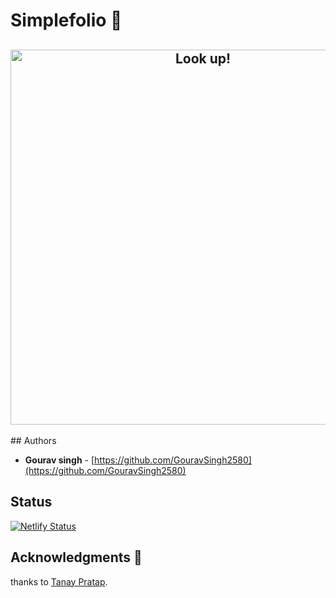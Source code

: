 # Simplefolio  🚀
<h2 align="center">
  <img src="https://media.giphy.com/media/3oFzmq6Kj4yXZUVHmE/giphy.gif" alt="Look up!" width="600px" />
  <br>
</h2>
## Authors

- **Gourav singh** - [https://github.com/GouravSingh2580](https://github.com/GouravSingh2580)

## Status

[![Netlify Status](https://api.netlify.com/api/v1/badges/75600296-89eb-4640-9e7e-fa87fba7ce76/deploy-status)](https://gouravsingh.netlify.app/)


## Acknowledgments 🎁

thanks to [Tanay Pratap](https://github.com/tanaypratap).

